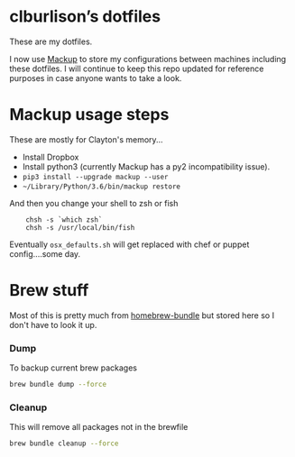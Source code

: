 # clburlison’s dotfiles

These are my dotfiles.

I now use [Mackup](https://github.com/lra/mackup) to store my configurations between machines including these dotfiles. I will continue to keep this repo updated for reference purposes in case anyone wants to take a look.


# Mackup usage steps
These are mostly for Clayton's memory...
* Install Dropbox
* Install python3 (currently Mackup has a py2 incompatibility issue).
* `pip3 install --upgrade mackup --user`
* `~/Library/Python/3.6/bin/mackup restore`

And then you change your shell to zsh or fish

		chsh -s `which zsh`
		chsh -s /usr/local/bin/fish

Eventually `osx_defaults.sh` will get replaced with chef or puppet config....some day.


# Brew stuff
Most of this is pretty much from [homebrew-bundle](https://github.com/Homebrew/homebrew-bundle) but stored here so I don't have to look it up.

### Dump
To backup current brew packages
```bash
brew bundle dump --force
```

### Cleanup
This will remove all packages not in the brewfile
```bash
brew bundle cleanup --force
```


